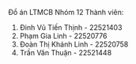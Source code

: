 Đồ án LTMCB Nhóm 12
Thành viên:
1. Đinh Vũ Tiến Thịnh - 22521403
2. Phạm Gia Linh - 22520776
3. Đoàn Thị Khánh Linh - 22520758
4. Trần Văn Thuận - 22521448
